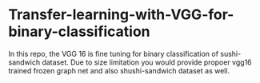 # Transfer-learning-with-VGG-for-binary-classification
In this repo, the VGG 16 is fine tuning for binary classification of sushi-sandwich dataset. 
Due to size limitation you would provide propoer vgg16 trained frozen graph net and also shushi-sandwich dataset as well.
